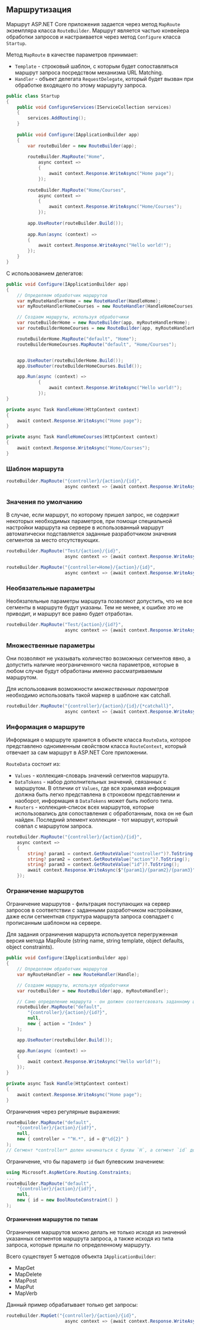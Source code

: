 ## Маршрутизация



Маршрут ASP.NET Core приложения задается через метод `MapRoute` экземпляра класса `RouteBuilder`. Маршрут является частью конвейера обработки запросов и настраивается через метод `Configure` класса `Startup`.

Метод `MapRoute` в качестве параметров принимает:

- `Template` - строковый шаблон, с которым будет сопоставляться маршрут запроса посредством механизма URL Matching.
- `Handler` - объект делегата `RequestDelegate`, который будет вызван при обработке входящего по этому маршруту запроса.

```c#
public class Startup
{
    public void ConfigureServices(IServiceCollection services)
    {
        services.AddRouting();
    }
    
    public void Configure(IApplicationBuilder app)
    {
        var routeBuilder = new RouteBuilder(app);
        
        routeBuilder.MapRoute("Home",
            async context =>
            {
                await context.Response.WriteAsync("Home page");
            });
        
        routeBuilder.MapRoute("Home/Courses",
            async context =>
            {
                await context.Response.WriteAsync("Home/Courses");
            });
        
        app.UseRouter(routeBuilder.Build());
        
        app.Run(async (context) =>
        {
            await context.Response.WriteAsync("Hello world!");
        });
    }
}
```



С использованием делегатов:

```c#
public void Configure(IApplicationBuilder app)
{
    // Определяем обработчик маршрутов
    var myRouteHandlerHome = new RouteHandler(HandleHome);
    var myRouteHandlerHomeCourses = new RouteHandler(HandleHomeCourses);

    // Создаем маршруты, используя обработчики
    var routeBuilderHome = new RouteBuilder(app, myRouteHandlerHome);
    var routeBuilderHomeCourses = new RouteBuilder(app, myRouteHandlerHomeCourses);

    routeBuilderHome.MapRoute("default", "Home");
    routeBuilderHomeCourses.MapRoute("default", "Home/Courses");


    app.UseRouter(routeBuilderHome.Build());
    app.UseRouter(routeBuilderHomeCourses.Build());

    app.Run(async (context) =>
            {
                await context.Response.WriteAsync("Hello world!");
            });
}

private async Task HandleHome(HttpContext context)
{
    await context.Response.WriteAsync("Home page");
}

private async Task HandleHomeCourses(HttpContext context)
{
    await context.Response.WriteAsync("Home/Courses");
}
```



### Шаблон маршрута

```c#
routeBuilder.MapRoute("{controller}/{action}/{id}",
                      async context => {await context.Response.WriteAsync("Page");});
```



### Значения по умолчанию

В случае, если маршрут, по которому пришел запрос, не содержит некоторых необходимых параметров, при помощи специальной настройки маршрута на сервере в использованный маршрут автоматически подставляется заданные разработчиком значения сегментов за место отсутствующих.

```c#
routeBuilder.MapRoute("Test/{action}/{id}",
                      async context => {await context.Response.WriteAsync("Page");});
```

```c#
routeBuilder.MapRoute("{controller=Home}/{action}/{id}",
                      async context => {await context.Response.WriteAsync("Page");});
```



### Необязательные параметры

Необязательные параметры маршрута позволяют допустить, что не все сегменты в маршруте будут указаны. Тем не менее, к ошибке это не приводит, и маршрут все равно будет отработан.

```c#
routeBuilder.MapRoute("Test/{action}/{id?}",
                      async context => {await context.Response.WriteAsync("Page");});
```



### Множественные параметры

Они позволяют не указывать количество возможных сегментов явно, а допустить наличие неограниченного числа параметров, которые в любом случае будут обработаны именно рассматриваемым маршрутом.

Для использования возможности *множественных параметров* необходимо использовать такой маркер в шаблоне как catchall.

```c#
routeBuilder.MapRoute("{controller}/{action}/{id}/{*catchall}",
                      async context => {await context.Response.WriteAsync("Page");});
```





### Информация о маршруте

Информация о маршруте хранится в объекте класса `RouteData`, которое представлено одноименным свойством класса `RouteContext`, который отвечает за сам маршрут в ASP.NET Core приложении.

`RouteData` состоит из:

- `Values` - коллекция-словарь значений сегментов маршрута.
- `DataTokens` - набор дополнительных значений, связанных с маршрутом. В отличии от `Values`, где вся хранимая информация должна быть легко представлена в строковом представлении и наоборот, информация в `DataTokens` может быть любого типа.
- `Routers` - коллекция-список всех маршрутов, которые использовались для сопоставления с обработанным, пока он не был найден. Последний элемент коллекции - тот маршрут, который совпал с маршрутом запроса.

```c#
routeBuilder.MapRoute("{controller}/{action}/{id}",
    async context =>
    {
        string? param1 = context.GetRouteValue("controller")?.ToString();
        string? param2 = context.GetRouteValue("action")?.ToString();
        string? param3 = context.GetRouteValue("id")?.ToString();
        await context.Response.WriteAsync($"{param1}/{param2}/{param3}");
    });
```



### Ограничение маршрутов

Ограничение маршрутов - фильтрация поступающих на сервер запросов в соответствии с заданными разработчиком настройками, даже если сегментная структура маршрута запроса совпадает с прописанным шаблоном на сервере.

Для задания ограничения маршрута используется перегруженная версия метода MapRoute (string name, string template, object defaults, object constraints).

```c#
public void Configure(IApplicationBuilder app)
{
    // Определяем обработчик маршрутов
    var myRouteHandler = new RouteHandler(Handle);

    // Создаем маршруты, используя обработчики
    var routeBuilder = new RouteBuilder(app, myRouteHandler);

    // Само определение маршрута - он должен соответсвовать заданному шаблону и ограничению
    routeBuilder.MapRoute("default",
        "{controller}/{action}/{id?}",
        null,
        new { action = "Index" }
    );

    app.UseRouter(routeBuilder.Build());

    app.Run(async (context) =>
    {
        await context.Response.WriteAsync("Hello world!");
    });
}

private async Task Handle(HttpContext context)
{
    await context.Response.WriteAsync("Home page");
}
```



Ограничения через регулярные выражения:

```c#
routeBuilder.MapRoute("default",
    "{controller}/{action}/{id?}",
    null,
    new { controller = "^H.*", id = @"\d{2}" }
);
// Сегмент *controller* долен начинаться с буквы `H`, а сегмент `id` должен состоять из двух цифр.
```



Ограничение, что бы параметр `id` был булевским значением:

```c#
using Microsoft.AspNetCore.Routing.Constraints;
...
routeBuilder.MapRoute("default",
    "{controller}/{action}/{id?}",
    null,
    new { id = new BoolRouteConstraint() }
);
```



#### Ограничения маршрутов по типам

Ограничения маршрутов можно делать не только исходя из значений указанных сегментов маршрута запроса, а также исходя из типа запроса, которые пришли по определенному маршруту.

Всего существует 5 методов объекта `IApplicationBuilder`:

- MapGet
- MapDelete
- MapPost
- MapPut
- MapVerb

Данный пример обрабатывает только get запросы:

```c#
routeBuilder.MapGet("{controller}/{action}/{id}",
                      async context => {await context.Response.WriteAsync("Page");});
```

